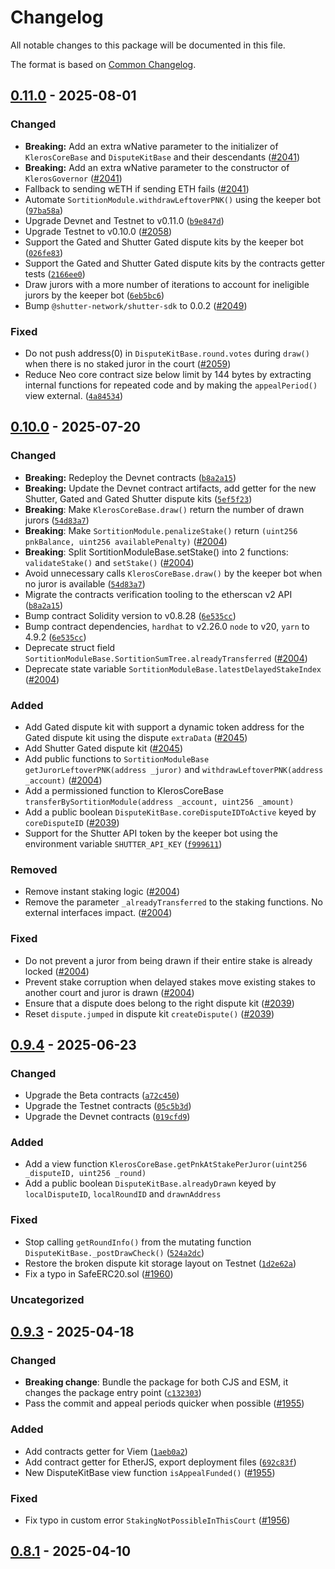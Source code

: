 # Changelog

All notable changes to this package will be documented in this file.

The format is based on [Common Changelog](https://common-changelog.org/).

## [0.11.0] - 2025-08-01

### Changed

- **Breaking:** Add an extra wNative parameter to the initializer of `KlerosCoreBase` and `DisputeKitBase` and their descendants ([#2041](https://github.com/kleros/kleros-v2/issues/2041))
- **Breaking:** Add an extra wNative parameter to the constructor of `KlerosGovernor` ([#2041](https://github.com/kleros/kleros-v2/issues/2041))
- Fallback to sending wETH if sending ETH fails ([#2041](https://github.com/kleros/kleros-v2/issues/2041))
- Automate `SortitionModule.withdrawLeftoverPNK()` using the keeper bot ([`97ba58a`](https://github.com/kleros/kleros-v2/commit/97ba58a))
- Upgrade Devnet and Testnet to v0.11.0 ([`b9e847d`](https://github.com/kleros/kleros-v2/commit/b9e847d9))
- Upgrade Testnet to v0.10.0 ([#2058](https://github.com/kleros/kleros-v2/issues/2058))
- Support the Gated and Shutter Gated dispute kits by the keeper bot ([`026fe83`](https://github.com/kleros/kleros-v2/commit/026fe83))
- Support the Gated and Shutter Gated dispute kits by the contracts getter tests ([`2166ee0`](https://github.com/kleros/kleros-v2/commit/2166ee0))
- Draw jurors with a more number of iterations to account for ineligible jurors by the keeper bot ([`6eb5bc6`](https://github.com/kleros/kleros-v2/commit/6eb5bc6))
- Bump `@shutter-network/shutter-sdk` to 0.0.2 ([#2049](https://github.com/kleros/kleros-v2/issues/2049))

### Fixed

- Do not push address(0) in `DisputeKitBase.round.votes` during `draw()` when there is no staked juror in the court ([#2059](https://github.com/kleros/kleros-v2/issues/2059))
- Reduce Neo core contract size below limit by 144 bytes by extracting internal functions for repeated code and by making the `appealPeriod()` view external. ([`4a84534`](https://github.com/kleros/kleros-v2/commit/4a845346))

## [0.10.0] - 2025-07-20

### Changed

- **Breaking:** Redeploy the Devnet contracts ([`b8a2a15`](https://github.com/kleros/kleros-v2/commit/b8a2a15))
- **Breaking:** Update the Devnet contract artifacts, add getter for the new Shutter, Gated and Gated Shutter dispute kits ([`5ef5f23`](https://github.com/kleros/kleros-v2/commit/5ef5f23))
- **Breaking**: Make `KlerosCoreBase.draw()` return the number of drawn jurors ([`54d83a7`](https://github.com/kleros/kleros-v2/commit/54d83a7))
- **Breaking**: Make `SortitionModule.penalizeStake()` return `(uint256 pnkBalance, uint256 availablePenalty)` ([#2004](https://github.com/kleros/kleros-v2/issues/2004))
- **Breaking**: Split SortitionModuleBase.setStake() into 2 functions: `validateStake()` and `setStake()` ([#2004](https://github.com/kleros/kleros-v2/issues/2004))
- Avoid unnecessary calls `KlerosCoreBase.draw()` by the keeper bot when no juror is available ([`54d83a7`](https://github.com/kleros/kleros-v2/commit/54d83a7))
- Migrate the contracts verification tooling to the etherscan v2 API ([`b8a2a15`](https://github.com/kleros/kleros-v2/commit/b8a2a15))
- Bump contract Solidity version to v0.8.28 ([`6e535cc`](https://github.com/kleros/kleros-v2/commit/6e535cc))
- Bump contract dependencies, `hardhat` to v2.26.0 `node` to v20, `yarn` to 4.9.2 ([`6e535cc`](https://github.com/kleros/kleros-v2/commit/6e535cc))
- Deprecate struct field `SortitionModuleBase.SortitionSumTree.alreadyTransferred` ([#2004](https://github.com/kleros/kleros-v2/issues/2004))
- Deprecate state variable `SortitionModuleBase.latestDelayedStakeIndex` ([#2004](https://github.com/kleros/kleros-v2/issues/2004))

### Added

- Add Gated dispute kit with support a dynamic token address for the Gated dispute kit using the dispute `extraData` ([#2045](https://github.com/kleros/kleros-v2/issues/2045))
- Add Shutter Gated dispute kit ([#2045](https://github.com/kleros/kleros-v2/issues/2045))
- Add public functions to `SortitionModuleBase` `getJurorLeftoverPNK(address _juror)` and `withdrawLeftoverPNK(address _account)` ([#2004](https://github.com/kleros/kleros-v2/issues/2004))
- Add a permissioned function to KlerosCoreBase `transferBySortitionModule(address _account, uint256 _amount)`
- Add a public boolean `DisputeKitBase.coreDisputeIDToActive` keyed by `coreDisputeID` ([#2039](https://github.com/kleros/kleros-v2/issues/2039))
- Support for the Shutter API token by the keeper bot using the environment variable `SHUTTER_API_KEY` ([`f999611`](https://github.com/kleros/kleros-v2/commit/f999611))

### Removed

- Remove instant staking logic ([#2004](https://github.com/kleros/kleros-v2/issues/2004))
- Remove the parameter `_alreadyTransferred` to the staking functions. No external interfaces impact. ([#2004](https://github.com/kleros/kleros-v2/issues/2004))

### Fixed

- Do not prevent a juror from being drawn if their entire stake is already locked ([#2004](https://github.com/kleros/kleros-v2/issues/2004))
- Prevent stake corruption when delayed stakes move existing stakes to another court and juror is drawn ([#2004](https://github.com/kleros/kleros-v2/issues/2004))
- Ensure that a dispute does belong to the right dispute kit ([#2039](https://github.com/kleros/kleros-v2/issues/2039))
- Reset `dispute.jumped` in dispute kit `createDispute()` ([#2039](https://github.com/kleros/kleros-v2/issues/2039))

## [0.9.4] - 2025-06-23

### Changed

- Upgrade the Beta contracts ([`a72c450`](https://github.com/kleros/kleros-v2/commit/a72c450))
- Upgrade the Testnet contracts ([`05c5b3d`](https://github.com/kleros/kleros-v2/commit/05c5b3d))
- Upgrade the Devnet contracts ([`019cfd9`](https://github.com/kleros/kleros-v2/commit/019cfd9))

### Added

- Add a view function `KlerosCoreBase.getPnkAtStakePerJuror(uint256 _disputeID, uint256 _round)`
- Add a public boolean `DisputeKitBase.alreadyDrawn` keyed by `localDisputeID`, `localRoundID` and `drawnAddress`

### Fixed

- Stop calling `getRoundInfo()` from the mutating function `DisputeKitBase._postDrawCheck()` ([`524a2dc`](https://github.com/kleros/kleros-v2/commit/524a2dc))
- Restore the broken dispute kit storage layout on Testnet ([`1d2e62a`](https://github.com/kleros/kleros-v2/commit/1d2e62a))
- Fix a typo in SafeERC20.sol ([#1960](https://github.com/kleros/kleros-v2/issues/1960))

### Uncategorized

## [0.9.3] - 2025-04-18

### Changed

- **Breaking change**: Bundle the package for both CJS and ESM, it changes the package entry point ([`c132303`](https://github.com/kleros/kleros-v2/commit/c132303))
- Pass the commit and appeal periods quicker when possible ([#1955](https://github.com/kleros/kleros-v2/issues/1955))

### Added

- Add contracts getter for Viem ([`1aeb0a2`](https://github.com/kleros/kleros-v2/commit/1aeb0a2))
- Add contract getter for EtherJS, export deployment files ([`692c83f`](https://github.com/kleros/kleros-v2/commit/692c83f))
- New DisputeKitBase view function `isAppealFunded()` ([#1955](https://github.com/kleros/kleros-v2/issues/1955))

### Fixed

- Fix typo in custom error `StakingNotPossibleInThisCourt` ([#1956](https://github.com/kleros/kleros-v2/issues/1956))

## [0.8.1] - 2025-04-10

[0.11.0]: https://github.com/kleros/kleros-v2/releases/tag/@kleros%2Fkleros-v2-contracts@0.11.0
[0.10.0]: https://github.com/kleros/kleros-v2/releases/tag/@kleros%2Fkleros-v2-contracts@0.10.0
[0.9.4]: https://github.com/kleros/kleros-v2/releases/tag/@kleros%2Fkleros-v2-contracts@0.9.4
[0.9.3]: https://github.com/kleros/kleros-v2/releases/tag/@kleros%2Fkleros-v2-contracts@0.9.3
[0.8.1]: https://github.com/kleros/kleros-v2/releases/tag/@kleros%2Fkleros-v2-contracts@0.8.1
